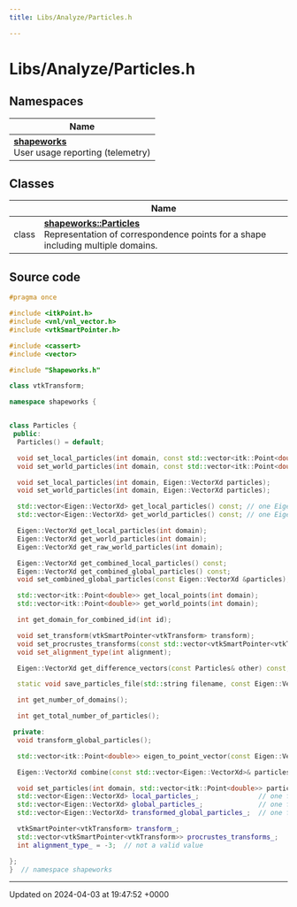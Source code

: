 ```yaml
---
title: Libs/Analyze/Particles.h

---
```


# Libs/Analyze/Particles.h



## Namespaces

| Name           |
| -------------- |
| **[shapeworks](../Namespaces/namespaceshapeworks.md)** <br>User usage reporting (telemetry)  |

## Classes

|                | Name           |
| -------------- | -------------- |
| class | **[shapeworks::Particles](../Classes/classshapeworks_1_1Particles.md)** <br>Representation of correspondence points for a shape including multiple domains.  |




## Source code

```cpp
#pragma once

#include <itkPoint.h>
#include <vnl/vnl_vector.h>
#include <vtkSmartPointer.h>

#include <cassert>
#include <vector>

#include "Shapeworks.h"

class vtkTransform;

namespace shapeworks {


class Particles {
 public:
  Particles() = default;

  void set_local_particles(int domain, const std::vector<itk::Point<double>>& particles);
  void set_world_particles(int domain, const std::vector<itk::Point<double>>& particles);

  void set_local_particles(int domain, Eigen::VectorXd particles);
  void set_world_particles(int domain, Eigen::VectorXd particles);

  std::vector<Eigen::VectorXd> get_local_particles() const; // one Eigen::VectorXd per domain
  std::vector<Eigen::VectorXd> get_world_particles() const; // one Eigen::VectorXd per domain

  Eigen::VectorXd get_local_particles(int domain);
  Eigen::VectorXd get_world_particles(int domain);
  Eigen::VectorXd get_raw_world_particles(int domain);

  Eigen::VectorXd get_combined_local_particles() const;
  Eigen::VectorXd get_combined_global_particles() const;
  void set_combined_global_particles(const Eigen::VectorXd &particles);

  std::vector<itk::Point<double>> get_local_points(int domain);
  std::vector<itk::Point<double>> get_world_points(int domain);

  int get_domain_for_combined_id(int id);

  void set_transform(vtkSmartPointer<vtkTransform> transform);
  void set_procrustes_transforms(const std::vector<vtkSmartPointer<vtkTransform>>& transforms);
  void set_alignment_type(int alignment);

  Eigen::VectorXd get_difference_vectors(const Particles& other) const;

  static void save_particles_file(std::string filename, const Eigen::VectorXd& points);

  int get_number_of_domains();

  int get_total_number_of_particles();

 private:
  void transform_global_particles();

  std::vector<itk::Point<double>> eigen_to_point_vector(const Eigen::VectorXd& particles) const;

  Eigen::VectorXd combine(const std::vector<Eigen::VectorXd>& particles) const;

  void set_particles(int domain, std::vector<itk::Point<double>> particles, bool local);
  std::vector<Eigen::VectorXd> local_particles_;               // one for each domain
  std::vector<Eigen::VectorXd> global_particles_;              // one for each domain
  std::vector<Eigen::VectorXd> transformed_global_particles_;  // one for each domain

  vtkSmartPointer<vtkTransform> transform_;
  std::vector<vtkSmartPointer<vtkTransform>> procrustes_transforms_;
  int alignment_type_ = -3;  // not a valid value

};
}  // namespace shapeworks
```


-------------------------------

Updated on 2024-04-03 at 19:47:52 +0000
